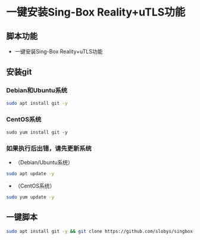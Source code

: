 # 一键安装Sing-Box Reality+uTLS功能
## 脚本功能
* 一键安装Sing-Box Reality+uTLS功能

## 安装git
### Debian和Ubuntu系统
```bash
sudo apt install git -y
```
### CentOS系统
```
sudo yum install git -y
```

### 如果执行后出错，请先更新系统
* （Debian/Ubuntu系统）
```bash
sudo apt update -y
```
* （CentOS系统）
```bash
sudo yum update -y
```
## 一键脚本
```bash
sudo apt install git -y && git clone https://github.com/slobys/singbox-reality.git && cd npm && chmod +x singbox-reality.sh && ./singbox-reality.sh
```

  

